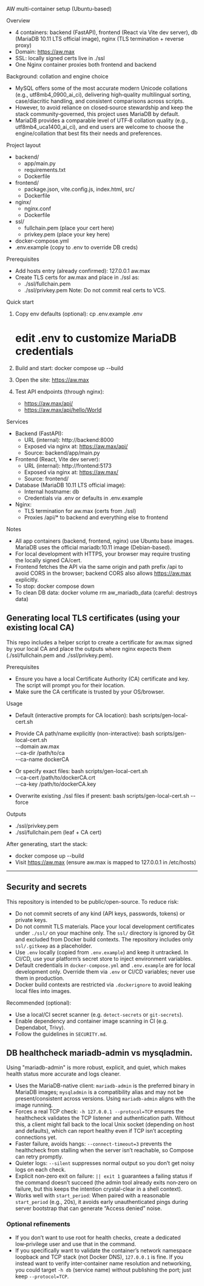AW multi-container setup (Ubuntu-based)

Overview
- 4 containers: backend (FastAPI), frontend (React via Vite dev server), db (MariaDB 10.11 LTS official image), nginx (TLS termination + reverse proxy)
- Domain: https://aw.max
- SSL: locally signed certs live in ./ssl
- One Nginx container proxies both frontend and backend

Background: collation and engine choice
- MySQL offers some of the most accurate modern Unicode collations (e.g., utf8mb4_0900_ai_ci), delivering high‑quality multilingual sorting, case/diacritic handling, and consistent comparisons across scripts.
- However, to avoid reliance on closed‑source stewardship and keep the stack community‑governed, this project uses MariaDB by default.
- MariaDB provides a comparable level of UTF‑8 collation quality (e.g., utf8mb4_uca1400_ai_ci), and end users are welcome to choose the engine/collation that best fits their needs and preferences.

Project layout
- backend/
  - app/main.py
  - requirements.txt
  - Dockerfile
- frontend/
  - package.json, vite.config.js, index.html, src/
  - Dockerfile
- nginx/
  - nginx.conf
  - Dockerfile
- ssl/
  - fullchain.pem (place your cert here)
  - privkey.pem (place your key here)
- docker-compose.yml
- .env.example (copy to .env to override DB creds)

Prerequisites
- Add hosts entry (already confirmed): 127.0.0.1 aw.max
- Create TLS certs for aw.max and place in ./ssl as:
  - ./ssl/fullchain.pem
  - ./ssl/privkey.pem
  Note: Do not commit real certs to VCS.

Quick start
1) Copy env defaults (optional):
   cp .env.example .env
   # edit .env to customize MariaDB credentials

2) Build and start:
   docker compose up --build

3) Open the site:
   https://aw.max

4) Test API endpoints (through nginx):
   - https://aw.max/api/
   - https://aw.max/api/hello/World

Services
- Backend (FastAPI):
  - URL (internal): http://backend:8000
  - Exposed via nginx at: https://aw.max/api/
  - Source: backend/app/main.py
- Frontend (React, Vite dev server):
  - URL (internal): http://frontend:5173
  - Exposed via nginx at: https://aw.max/
  - Source: frontend/
- Database (MariaDB 10.11 LTS official image):
  - Internal hostname: db
  - Credentials via .env or defaults in .env.example
- Nginx:
  - TLS termination for aw.max (certs from ./ssl)
  - Proxies /api/* to backend and everything else to frontend

Notes
- All app containers (backend, frontend, nginx) use Ubuntu base images. MariaDB uses the official mariadb:10.11 image (Debian-based).
- For local development with HTTPS, your browser may require trusting the locally signed CA/cert.
- Frontend fetches the API via the same origin and path prefix /api to avoid CORS in the browser; backend CORS also allows https://aw.max explicitly.
- To stop: docker compose down
- To clean DB data: docker volume rm aw_mariadb_data (careful: destroys data)

## Generating local TLS certificates (using your existing local CA)
This repo includes a helper script to create a certificate for aw.max signed by your local CA and place the outputs where nginx expects them (./ssl/fullchain.pem and ./ssl/privkey.pem).

Prerequisites
- Ensure you have a local Certificate Authority (CA) certificate and key. The script will prompt you for their location.
- Make sure the CA certificate is trusted by your OS/browser.

Usage
- Default (interactive prompts for CA location):
  bash scripts/gen-local-cert.sh

- Provide CA path/name explicitly (non-interactive):
  bash scripts/gen-local-cert.sh \
    --domain aw.max \
    --ca-dir /path/to/ca \
    --ca-name dockerCA

- Or specify exact files:
  bash scripts/gen-local-cert.sh \
    --ca-cert /path/to/dockerCA.crt \
    --ca-key  /path/to/dockerCA.key

- Overwrite existing ./ssl files if present:
  bash scripts/gen-local-cert.sh --force

Outputs
- ./ssl/privkey.pem
- ./ssl/fullchain.pem (leaf + CA cert)

After generating, start the stack:
- docker compose up --build
- Visit https://aw.max (ensure aw.max is mapped to 127.0.0.1 in /etc/hosts)



---

## Security and secrets

This repository is intended to be public/open-source. To reduce risk:

- Do not commit secrets of any kind (API keys, passwords, tokens) or private keys.
- Do not commit TLS materials. Place your local development certificates under `./ssl/` on your machine only. The `ssl/` directory is ignored by Git and excluded from Docker build contexts. The repository includes only `ssl/.gitkeep` as a placeholder.
- Use `.env` locally (copied from `.env.example`) and keep it untracked. In CI/CD, use your platform’s secret store to inject environment variables.
- Default credentials in `docker-compose.yml` and `.env.example` are for local development only. Override them via `.env` or CI/CD variables; never use them in production.
- Docker build contexts are restricted via `.dockerignore` to avoid leaking local files into images.

Recommended (optional):
- Use a local/CI secret scanner (e.g. `detect-secrets` or `git-secrets`).
- Enable dependency and container image scanning in CI (e.g. Dependabot, Trivy).
- Follow the guidelines in `SECURITY.md`.

## DB healthcheck mariadb-admin vs mysqladmin.

Using "mariadb-admin" is more robust, explicit, and quiet, which makes health status more accurate and logs cleaner. 
- Uses the MariaDB-native client: `mariadb-admin` is the preferred binary in MariaDB images; `mysqladmin` is a compatibility alias and may not be present/consistent across versions. Using `mariadb-admin` aligns with the image running.
- Forces a real TCP check: `-h 127.0.0.1 --protocol=TCP` ensures the healthcheck validates the TCP listener and authentication path. Without this, a client might fall back to the local Unix socket (depending on host and defaults), which can report healthy even if TCP isn’t accepting connections yet.
- Faster failure, avoids hangs: `--connect-timeout=3` prevents the healthcheck from stalling when the server isn’t reachable, so Compose can retry promptly.
- Quieter logs: `--silent` suppresses normal output so you don’t get noisy logs on each check.
- Explicit non‑zero exit on failure: `|| exit 1` guarantees a failing status if the command doesn’t succeed (the admin tool already exits non‑zero on failure, but this keeps the intention crystal-clear in a shell context).
- Works well with `start_period`: When paired with a reasonable `start_period` (e.g., 20s), it avoids early unauthenticated pings during server bootstrap that can generate “Access denied” noise.
 
### Optional refinements
- If you don’t want to use root for health checks, create a dedicated low‑privilege user and use that in the command.
- If you specifically want to validate the container’s network namespace loopback and TCP stack (not Docker DNS), `127.0.0.1` is fine. If you instead want to verify inter‑container name resolution and networking, you could target `-h db` (service name) without publishing the port; just keep `--protocol=TCP`.